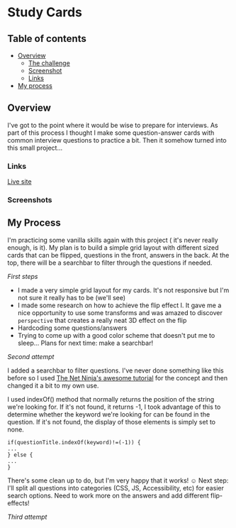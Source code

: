 # Study Cards

## Table of contents

- [Overview](#overview)
  - [The challenge](#the-challenge)
  - [Screenshot](#screenshot)
  - [Links](#links)
- [My process](#my-process)


## Overview

I've got to the point where it would be wise to prepare for interviews. As part of this process I thought I make some question-answer cards with common interview questions to practice a bit. Then it somehow turned into this small project...

### Links

[Live site](https://fluffykas.github.io/study-cards/)

### Screenshots

## My Process

I'm practicing some vanilla skills again with this project ( it's never really enough, is it). My plan is to build a simple grid layout with different sized cards that can be flipped, questions in the front, answers in the back. At the top, there will be a searchbar to filter through the questions if needed.

*First steps*

- I made a very simple grid layout for my cards. It's not responsive but I'm not sure it really has to be (we'll see)
- I made some research on how to achieve the flip effect I. It gave me a nice opportunity to use some transforms and was amazed to discover ```perspective``` that creates a really neat 3D effect on the flip
- Hardcoding some questions/answers
- Trying to come up with a good color scheme that doesn't put me to sleep...
Plans for next time: make a searchbar!

*Second attempt*

I added a searchbar to filter questions. I've never done something like this before so I used [The Net Ninja's awesome tutorial](https://www.youtube.com/watch?v=3NG8zy0ywIk) for the concept and then changed it a bit to my own use. 

I used indexOf() method that normally returns the position of the string we're looking for. If it's not found, it returns -1, I took advantage of this to determine whether the keyword we're looking for can be found in the question. If it's not found, the display of those elements is simply set to none.

````
if(questionTitle.indexOf(keyword)!=(-1)) {
...
} else {
...
}
````

There's some clean up to do, but I'm very happy that it works! :relaxed:
Next step: I'll split all questions into categories (CSS, JS, Accessibility, etc) for easier search options. Need to work more on the answers and add different flip-effects!

*Third attempt*